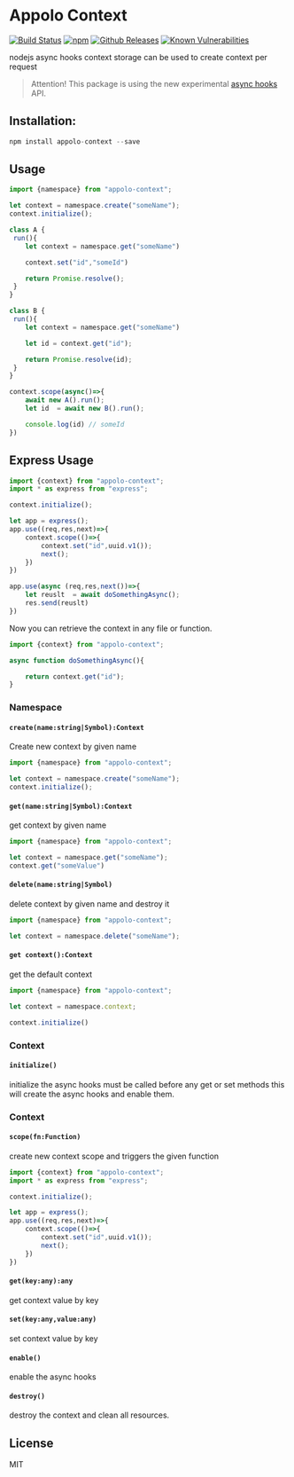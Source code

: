 # Appolo Context
[![Build Status](https://travis-ci.org/shmoop207/appolo-context.svg?branch=master)](https://travis-ci.org/shmoop207/appolo-context)
[![npm](http://img.shields.io/npm/v/appolo-context.svg?style=flat-square)](https://www.npmjs.org/package/appolo-context)
[![Github Releases](https://img.shields.io/npm/dm/appolo-context.svg?style=flat-square)](https://github.com/shmoop207/appolo-context)
[![Known Vulnerabilities](https://snyk.io/test/github/shmoop207/appolo-context/badge.svg)](https://snyk.io/test/github/shmoop207/appolo-context)

nodejs async hooks context storage
can be used to create context per request

> Attention! This package is using the new experimental [async hooks](https://nodejs.org/api/async_hooks.html) API.


## Installation:

```javascript
npm install appolo-context --save
```

## Usage
```javascript
import {namespace} from "appolo-context";

let context = namespace.create("someName");
context.initialize();

class A {
 run(){
    let context = namespace.get("someName")

    context.set("id","someId")

    return Promise.resolve();
 }
}

class B {
 run(){
    let context = namespace.get("someName")

    let id = context.get("id");

    return Promise.resolve(id);
 }
}

context.scope(async()=>{
    await new A().run();
    let id  = await new B().run();

    console.log(id) // someId
})


```

## Express Usage
```javascript
import {context} from "appolo-context";
import * as express from "express";

context.initialize();

let app = express();
app.use((req,res,next)=>{
    context.scope(()=>{
        context.set("id",uuid.v1());
        next();
    })
})

app.use(async (req,res,next())=>{
    let reuslt  = await doSomethingAsync();
    res.send(reuslt)
})
```
Now you can retrieve the context in any file or function.
```javascript
import {context} from "appolo-context";

async function doSomethingAsync(){

    return context.get("id");
}

```

### Namespace

#### `create(name:string|Symbol):Context`
Create new context by given name
```javascript
import {namespace} from "appolo-context";

let context = namespace.create("someName");
context.initialize();
```

#### `get(name:string|Symbol):Context`
get context by given name
```javascript
import {namespace} from "appolo-context";

let context = namespace.get("someName");
context.get("someValue")
```

#### `delete(name:string|Symbol)`
delete context by given name and destroy it
```javascript
import {namespace} from "appolo-context";

let context = namespace.delete("someName");
```

#### `get context():Context`
get the default context
```javascript
import {namespace} from "appolo-context";

let context = namespace.context;

context.initialize()
```

### Context
#### `initialize()`
initialize the async hooks must be called before any get or set methods
this will create the async hooks and enable them.

### Context
#### `scope(fn:Function)`
create new context scope and triggers the given function
```javascript
import {context} from "appolo-context";
import * as express from "express";

context.initialize();

let app = express();
app.use((req,res,next)=>{
    context.scope(()=>{
        context.set("id",uuid.v1());
        next();
    })
})
```

#### `get(key:any):any`
get context value by key

#### `set(key:any,value:any)`
set context value by key

#### `enable()`
enable the async hooks

#### `destroy()`
destroy the context and clean all resources.
## License
MIT